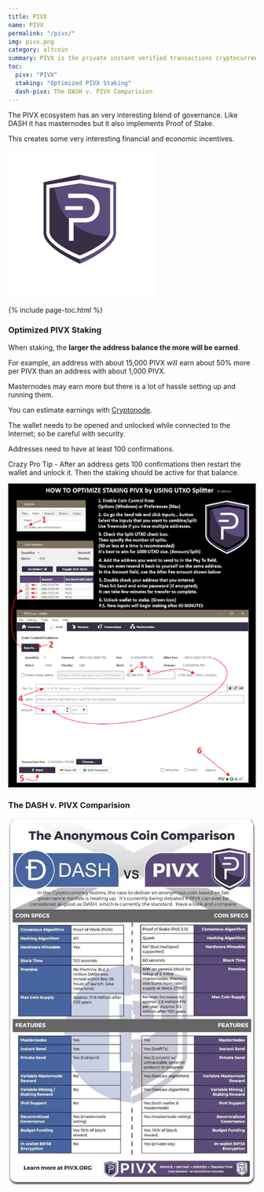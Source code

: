 ```yaml
---
title: PIVX
name: PIVX
permalink: "/pivx/"
img: pivx.png
category: altcoin
summary: PIVX is the private instant verified transactions cryptocurrency built on Bitcoin Core with DASH masternodes and proof of stake.
toc:
  pivx: "PIVX"
  staking: "Optimized PIVX Staking"
  dash-pivx: The DASH v. PIVX Comparision 
---
```


<p>The PIVX ecosystem has an very interesting blend of governance. Like DASH it has masternodes but it also implements Proof of Stake.
<p>This creates some very interesting financial and economic incentives.
<p><right><img src="/images/altcoins/pivx.png" alt="DASH v. PIVX" /></right></p>
{% include page-toc.html %}
<p><h3 id="staking">Optimized PIVX Staking</h3>
<p>When staking, the <b>larger the address balance the more will be earned</b>.
<p>For example, an address with about 15,000 PIVX will earn about 50% more per PIVX than an address with about 1,000 PIVX.
<p>Masternodes may earn more but there is a lot of hassle setting up and running them.
<p>You can estimate earnings with <a href="http://cryptonode.co/">Cryptonode</a>.
<p>The wallet needs to be opened and unlocked while connected to the Internet; so be careful with security.
<p>Addresses need to have at least 100 confirmations.
<p>Crazy Pro Tip - After an address gets 100 confirmations then restart the wallet and unlock it. Then the staking should be active for that balance.
<p><center><img src="/images/pivx-utxo-splitter.png" alt="PIVX UTXO Splitter" /></center></p>
<p><h3 id="dash-pivx">The DASH v. PIVX Comparision</h3>
<p><center><img src="/images/DASH-PIVX-large.jpg" alt="DASH v. PIVX" /></center></p>